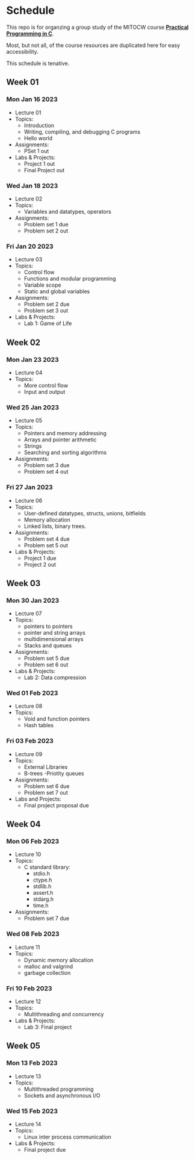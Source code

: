 # Schedule

This repo is for organzing a group study of the MITOCW course
[**Practical Programming in C**](https://ocw.mit.edu/courses/6-087-practical-programming-in-c-january-iap-2010/pages/syllabus/).

Most, but not all, of the course resources are duplicated here
for easy accessibility.

This schedule is tenative.

## Week 01

### Mon Jan 16 2023

- Lecture 01
- Topics:
  - Introduction
  - Writing, compiling, and debugging C programs
  - Hello world
- Assignments:
  - PSet 1 out
- Labs & Projects:
  - Project 1 out
  - Final Project out

### Wed Jan 18 2023

- Lecture 02
- Topics:
  - Variables and datatypes, operators
- Assignments:
  - Problem set 1 due
  - Problem set 2 out

### Fri Jan 20 2023

- Lecture 03
- Topics:
  - Control flow
  - Functions and modular programming
  - Variable scope
  - Static and global variables
- Assignments:
  - Problem set 2 due
  - Problem set 3 out
- Labs & Projects:
  - Lab 1: Game of Life

## Week 02

### Mon Jan 23 2023

- Lecture 04
- Topics:
  - More control flow
  - Input and output

### Wed 25 Jan 2023

- Lecture 05
- Topics:
  - Pointers and memory addressing
  - Arrays and pointer arithmetic
  - Strings
  - Searching and sorting algorithms
- Assignments:
  - Problem set 3 due
  - Problem set 4 out

### Fri 27 Jan 2023

- Lecture 06
- Topics:
  - User-defined datatypes, structs, unions, bitfields
  - Memory allocation
  - Linked lists, binary trees.
- Assignments:
  - Problem set 4 due
  - Problem set 5 out
- Labs & Projects:
  - Project 1 due
  - Project 2 out

## Week 03

### Mon 30 Jan 2023

- Lecture 07
- Topics:
  - pointers to pointers
  - pointer and string arrays
  - multidimensional arrays
  - Stacks and queues
- Assignments:
  - Problem set 5 due
  - Problem set 6 out
- Labs & Projects:
  - Lab 2: Data compression

### Wed 01 Feb 2023

- Lecture 08
- Topics:
  - Void and function pointers
  - Hash tables

### Fri 03 Feb 2023

- Lecture 09
- Topics:
  - External Libraries
  - B-trees
  -Priotity queues
- Assignments:
  - Problem set 6 due
  - Problem set 7 out
- Labs and Projects:
  - Final project proposal due

## Week 04

### Mon 06 Feb 2023

- Lecture 10
- Topics:
  - C standard library:
    - stdio.h
    - ctype.h
    - stdlib.h
    - assert.h
    - stdarg.h
    - time.h
- Assignments:
  - Problem set 7 due

### Wed 08 Feb 2023

- Lecture 11
- Topics:
  - Dynamic memory allocation
  - malloc and valgrind
  - garbage collection

### Fri 10 Feb 2023

- Lecture 12
- Topics:
  - Multithreading and concurrency
- Labs & Projects:
  - Lab 3: Final project

## Week 05

### Mon 13 Feb 2023

- Lecture 13
- Topics:
  - Multithreaded programming
  - Sockets and asynchronous I/O

### Wed 15 Feb 2023

- Lecture 14
- Topics:
  - Linux inter process communication
- Labs & Projects:
  - Final project due
